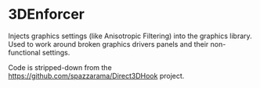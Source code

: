 3DEnforcer
==========

Injects graphics settings (like Anisotropic Filtering) into the graphics library. Used to work around broken graphics drivers panels and their non-functional settings.

Code is stripped-down from the https://github.com/spazzarama/Direct3DHook project.
